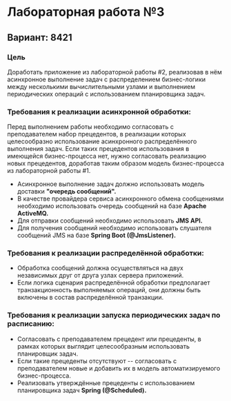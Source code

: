# Лабораторная работа №3
## Вариант: 8421

### Цель
Доработать приложение из лабораторной работы #2, 
реализовав в нём асинхронное выполнение задач с распределением 
бизнес-логики между несколькими вычислительными узлами и выполнением 
периодических операций с использованием планировщика задач.

### Требования к реализации асинхронной обработки:

Перед выполнением работы необходимо согласовать с преподавателем набор прецедентов,
в реализации которых целесообразно использование асинхронного распределённого 
выполнения задач. Если таких прецедентов использования в имеющейся бизнес-процесса 
нет, нужно согласовать реализацию новых прецедентов, доработав таким образом модель 
бизнес-процесса из лабораторной работы #1.


* Асинхронное выполнение задач должно использовать модель доставки **"очередь сообщений".**
* В качестве провайдера сервиса асинхронного обмена сообщениями необходимо использовать 
очередь сообщений на базе **Apache ActiveMQ.**
* Для отправки сообщений необходимо использовать **JMS API.**
* Для получения сообщений необходимо использовать слушателя сообщений JMS на базе **Spring Boot (@JmsListener).**


### Требования к реализации распределённой обработки:

* Обработка сообщений должна осуществляться на двух независимых друг от друга узлах 
сервера приложений.
* Если логика сценария распределённой обработки предполагает транзакционность 
выполняемых операций, они должны быть включены в состав распределённой транзакции.


### Требования к реализации запуска периодических задач по расписанию:

* Согласовать с преподавателем прецедент или прецеденты, в рамках которых выглядит 
целесообразным использовать планировщик задач. 
* Если такие прецеденты отсутствуют -- согласовать с преподавателем новые и добавить 
их в модель автоматизируемого бизнес-процесса.
* Реализовать утверждённые прецеденты с использованием планировщика задач 
**Spring (@Scheduled).**



